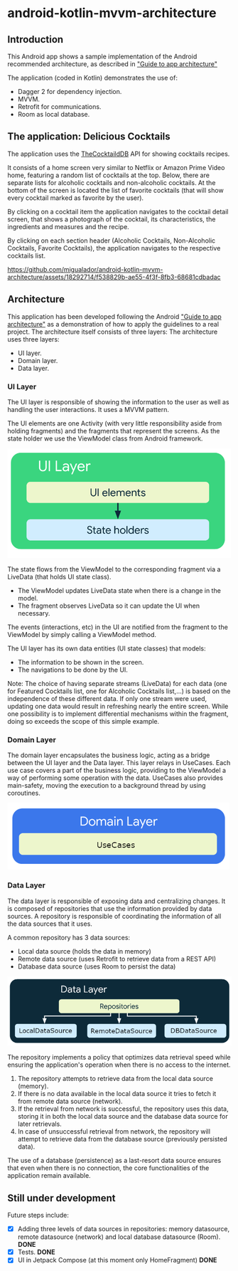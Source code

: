 # android-kotlin-mvvm-architecture

## Introduction
This Android app shows a sample implementation of the Android recommended architecture, as described in ["Guide to app architecture"](https://developer.android.com/topic/architecture)

The application (coded in Kotlin) demonstrates the use of:
- Dagger 2 for dependency injection.
- MVVM.
- Retrofit for communications.
- Room as local database.


## The application: Delicious Cocktails
The application uses the [TheCocktaildDB](https://www.thecocktaildb.com/) API for showing cocktails recipes.

It consists of a home screen very similar to Netflix or Amazon Prime Video home, featuring a random list of cocktails at the top. Below, there are separate lists for alcoholic cocktails and non-alcoholic cocktails.
At the bottom of the screen is located the list of favorite cocktails (that will show every cocktail marked as favorite by the user).

By clicking on a cocktail item the application navigates to the cocktail detail screen, that shows a photograph of the cocktail, its characteristics, the ingredients and measures and the recipe.

By clicking on each section header (Alcoholic Cocktails, Non-Alcoholic Cocktails, Favorite Cocktails), the application navigates to the respective cocktails list.


https://github.com/migualador/android-kotlin-mvvm-architecture/assets/18292714/f538829b-ae55-4f3f-8fb3-68681cdbadac




## Architecture
This application has been developed following the Android ["Guide to app architecture"](https://developer.android.com/topic/architecture) as a demonstration of how to apply the guidelines to a real project.
The architecture itself consists of three layers:
The architecture uses three layers:
- UI layer.
- Domain layer.
- Data layer.




### UI Layer
The UI layer is responsible of showing the information to the user as well as handling the user interactions. It uses a MVVM pattern.

The UI elements are one Activity (with very little responsibility aside from holding fragments) and the fragments that represent the screens.
As the state holder we use the ViewModel class from Android framework.

<img src="readme_res/ui_layer.png" alt="UI Layer">

The state flows from the ViewModel to the corresponding fragment via a LiveData (that holds UI state class).
- The ViewModel updates LiveData state when there is a change in the model.
- The fragment observes LiveData so it can update the UI when necessary.

The events (interactions, etc) in the UI are notified from the fragment to the ViewModel by simply calling a ViewModel method.

The UI layer has its own data entities (UI state classes) that models:
- The information to be shown in the screen.
- The navigations to be done by the UI.

Note: The choice of having separate streams (LiveData) for each data (one for Featured Cocktails list, one for Alcoholic Cocktails list,...) is based on the independence of these different data. If only one stream were used, updating one data would result in refreshing nearly the entire screen. While one possibility is to implement differential mechanisms within the fragment, doing so exceeds the scope of this simple example.






### Domain Layer
The domain layer encapsulates the business logic, acting as a bridge between the UI layer and the Data layer.
This layer relays in UseCases. Each use case covers a part of the business logic, providing to the ViewModel a way of performing some operation with the data.
UseCases also provides main-safety, moving the execution to a background thread by using coroutines.

<img src="readme_res/domain_layer.png" alt="Domain Layer">



### Data Layer
The data layer is responsible of exposing data and centralizing changes.
It is composed of repositories that use the information provided by data sources. A repository is responsible of coordinating the information of all the data sources that it uses.

A common repository has 3 data sources:
- Local data source (holds the data in memory)
- Remote data source (uses Retrofit to retrieve data from a REST API)
- Database data source (uses Room to persist the data)

<img src="readme_res/data_layer.png" alt="Data Layer">
 
The repository implements a policy that optimizes data retrieval speed while ensuring the application's operation when there is no access to the internet.
1. The repository attempts to retrieve data from the local data source (memory).
2. If there is no data available in the local data source it tries to fetch it from remote data source (network).
3. If the retrieval from network is successful, the repository uses this data, storing it in both the local data source and the database data source for later retrievals.
4. In case of unsuccessful retrieval from network, the repository will attempt to retrieve data from the database source (previously persisted data).

The use of a database (persistence) as a last-resort data source ensures that even when there is no connection, the core functionalities of the application remain available.




## Still under development
Future steps include:
- [X] Adding three levels of data sources in repositories: memory datasource, remote datasource (network) and local database datasource (Room). **DONE**
- [X] Tests. **DONE**
- [X] UI in Jetpack Compose (at this moment only HomeFragment) **DONE**
